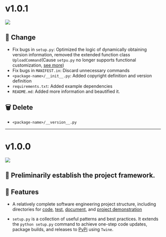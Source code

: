 
# v1.0.1

![](https://img.shields.io/badge/Version-v1.0.1-green)

## 🔄 Change

- Fix bugs in `setup.py`: Optimized the logic of dynamically obtaining version information, removed the extended function class `UploadCommand`(Cause `setpu.py` no longer supports functional customization, [see more](https://packaging.python.org/en/latest/discussions/setup-py-deprecated/#what-about-custom-commands))
- Fix bugs in `MANIFEST.in`: Discard unnecessary commands
- `<package-name>/__init__.py`: Added copyright definition and version definition
- `requirements.txt`: Added example dependencies
- `README.md`: Added more information and beautified it.

## 🗑️ Delete

- `<package-name>/__version__.py`

---

# v1.0.0

![](https://img.shields.io/badge/Version-v1.0.0-green)

## 🎉 Preliminarily establish the project framework.

## 🎯 Features

- A relatively complete software engineering project structure, including directories for [code](https://github.com/Ahzyuan/Python-package-template/tree/v1.0.0/package-name), [test](https://github.com/Ahzyuan/Python-package-template/tree/v1.0.0/tests), [document](https://github.com/Ahzyuan/Python-package-template/tree/v1.0.0/docs), and [project demonstration](https://github.com/Ahzyuan/Python-package-template/tree/v1.0.0/examples)

- `setup.py` is a collection of useful patterns and best practices. It extends the `python setup.py` command to achieve one-step code updates, package builds, and releases to [PyPi](https://pypi.org/) using `Twine`.